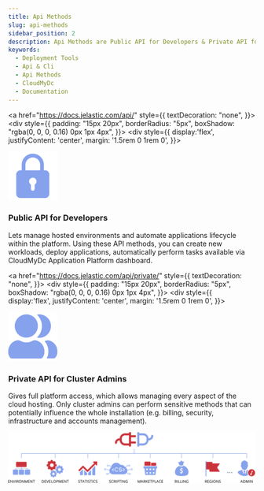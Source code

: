 ```yaml
---
title: Api Methods
slug: api-methods
sidebar_position: 2
description: Api Methods are Public API for Developers & Private API for Cluster Admins
keywords:
  - Deployment Tools
  - Api & Cli
  - Api Methods
  - CloudMyDc
  - Documentation
---
```


<div style={{
    display: "flex",
    alignItem: "center",
    padding: "2rem 0",
    flexDirection: "row",
    gap: "15px",
}}>

<!-- Box1 -->

<a href="https://docs.jelastic.com/api/" style={{
    textDecoration: "none",
}}>
    <div style={{
        padding: "15px 20px",
        borderRadius: "5px",
        boxShadow: "rgba(0, 0, 0, 0.16) 0px 1px 4px",
    }}>
        <div style={{
            display:'flex',
            justifyContent: 'center',
            margin: '1.5rem 0 1rem 0',
        }}>

![Locale Dropdown](./img/APIMethods/Paas_icon-01.svg)

</div>
        <h3>Public API for Developers</h3>
        <p>Lets manage hosted environments and automate applications lifecycle within the platform. Using these API methods, you can create new workloads, deploy applications, automatically perform tasks available via CloudMyDc Application Platform dashboard.</p>
    </div>
</a>

<!-- Box2 -->

<a href="https://docs.jelastic.com/api/private/" style={{
    textDecoration: "none",
}}>
    <div style={{
        padding: "15px 20px",
        borderRadius: "5px",
        boxShadow: "rgba(0, 0, 0, 0.16) 0px 1px 4px",
    }}>
        <div style={{
            display:'flex',
            justifyContent: 'center',
            margin: '1.5rem 0 1rem 0',
        }}>

![Locale Dropdown](./img/APIMethods/Paas_icon-02.svg)

</div>
        <h3>Private API for Cluster Admins</h3>
        <p>Gives full platform access, which allows managing every aspect of the cloud hosting. Only cluster admins can perform sensitive methods that can potentially influence the whole installation (e.g. billing, security, infrastructure and accounts management).</p>
    </div>
</a>



</div>



<div style={{
    display:'flex',
    justifyContent: 'center',
    margin: '1.5rem 0 1rem 0',
}}>

![Locale Dropdown](./img/APIMethods/icon2.svg)

</div>